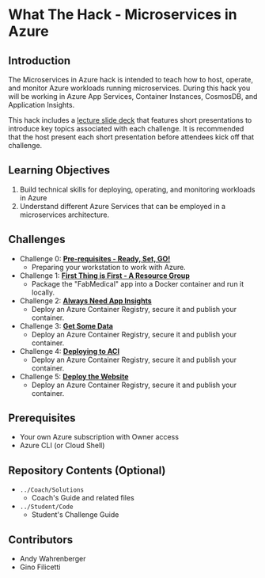 # What The Hack - Microservices in Azure
## Introduction
The Microservices in Azure hack is intended to teach how to host, operate, and monitor Azure workloads running microservices. During this hack you will be working in Azure App Services, Container Instances, CosmosDB, and Application Insights.

This hack includes a [lecture slide deck](Coach/Lectures.pptx) that features short presentations to introduce key topics associated with each challenge. It is recommended that the host present each short presentation before attendees kick off that challenge.

## Learning Objectives
1. Build technical skills for deploying, operating, and monitoring workloads in Azure
2. Understand different Azure Services that can be employed in a microservices architecture.

## Challenges
- Challenge 0: **[Pre-requisites - Ready, Set, GO!](Student/Challenge-00.md)**
   - Preparing your workstation to work with Azure.
- Challenge 1: **[First Thing is First - A Resource Group](Student/Challenge-01.md)**
   - Package the "FabMedical" app into a Docker container and run it locally.
- Challenge 2: **[Always Need App Insights](Student/Challenge02.md)**
   - Deploy an Azure Container Registry, secure it and publish your container.
- Challenge 3: **[Get Some Data](Student/Challenge03.md)**
   - Deploy an Azure Container Registry, secure it and publish your container.
- Challenge 4: **[Deploying to ACI](Student/Challenge04.md)**
   - Deploy an Azure Container Registry, secure it and publish your container.
- Challenge 5: **[Deploy the Website](Student/Challenge05.md)**
   - Deploy an Azure Container Registry, secure it and publish your container.

## Prerequisites
- Your own Azure subscription with Owner access
- Azure CLI (or Cloud Shell)

## Repository Contents (Optional)
- `../Coach/Solutions`
  - Coach's Guide and related files
- `../Student/Code`
  - Student's Challenge Guide

## Contributors
- Andy Wahrenberger
- Gino Filicetti

